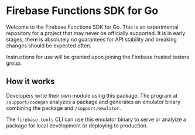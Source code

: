 # Firebase Functions SDK for Go
Welcome to the Firebase Functions SDK for Go. This is an experimental
repository for a project that may never be officially supported.
It is in early stages, there is absolutely no guarantees for
API stability and breaking changes should be expected often.

Instructions for use will be granted upon joining the Firebase
trusted testers group.

## How it works

Developers write their own module using this package. The
program at `/support/codegen` analyzes a package and generates
an emulator binary combining the package and `/support/emulator`.

The `firebase-tools` CLI can use this emulator binary to
serve or analyize a package for local development or deploying
to production.
